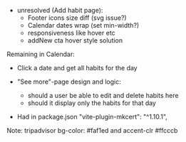 * unresolved (Add habit page):
   - Footer icons size diff (svg issue?)
   - Calendar dates wrap (set min-width?)
   - responsiveness like hover etc
   - addNew cta hover style solution


Remaining in Calendar:
* Click a date and get all habits for the day

* "See more"-page design and logic:
   - should a user be able to edit and delete habits here
   - should it display only the habits for that day



* Had in package.json
"vite-plugin-mkcert": "^1.10.1",

Note: tripadvisor bg-color: #faf1ed and accent-clr #ffcccb